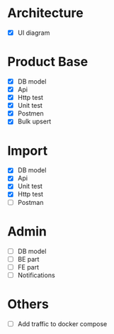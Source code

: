 # Architecture
- [x] UI diagram

# Product Base
- [x] DB model
- [x] Api
- [x] Http test
- [x] Unit test
- [x] Postmen
- [x] Bulk upsert

# Import
- [x] DB model
- [x] Api
- [x] Unit test
- [x] Http test
- [ ] Postman

# Admin
- [ ] DB model
- [ ] BE part
- [ ] FE part
- [ ] Notifications

# Others
- [ ] Add traffic to docker compose